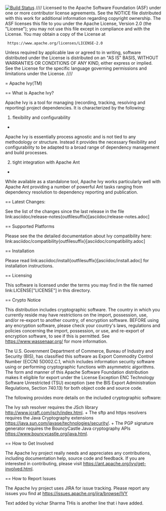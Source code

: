 [![Build Status](http://35.154.114.184:8080/job/apache-ivy/badge/icon)](http://35.154.114.184:8080/job/apache-ivy/)
////
   Licensed to the Apache Software Foundation (ASF) under one
   or more contributor license agreements.  See the NOTICE file
   distributed with this work for additional information
   regarding copyright ownership.  The ASF licenses this file
   to you under the Apache License, Version 2.0 (the
   "License"); you may not use this file except in compliance and 
   with the License.  You may obtain a copy of the License at

     https://www.apache.org/licenses/LICENSE-2.0

   Unless required by applicable law or agreed to in writing,
   software distributed under the License is distributed on an
   "AS IS" BASIS, WITHOUT WARRANTIES OR CONDITIONS OF ANY
   KIND, either express or implied.  See the License for the
   specific language governing permissions and limitations
   under the License.
////

= Apache Ivy(TM)


== What is Apache Ivy?

Apache Ivy is a tool for managing (recording, tracking, resolving and reporting) 
project dependencies. 
It is characterized by the following:

1. flexibility and configurability
+
Apache Ivy is essentially process agnostic and is not tied to any
methodology or structure.
Instead it provides the necessary flexibility and configurability
to be adapted to a broad range of dependency management and build
processes.

2. tight integration with Apache Ant
+
While available as a standalone tool, Apache Ivy works particularly well
with Apache Ant providing a number of powerful Ant tasks ranging
from dependency resolution to dependency reporting and publication.

== Latest Changes:

See the list of the changes since the last release in the file
link:asciidoc/release-notes{outfilesuffix}[asciidoc/release-notes.adoc]

== Supported Platforms

Please see the the detailed documentation about Ivy compatibility here:
link:asciidoc/compatibility{outfilesuffix}[asciidoc/compatibility.adoc]

== Installation

Please read link:asciidoc/install{outfilesuffix}[asciidoc/install.adoc]
for installation instructions.

== Licensing

This software is licensed under the terms you may find in the file 
named link:LICENSE["LICENSE"] in this directory.

== Crypto Notice

This distribution includes cryptographic software.  The country in 
which you currently reside may have restrictions on the import, 
possession, use, and/or re-export to another country, of 
encryption software.  BEFORE using any encryption software, please 
check your country's laws, regulations and policies concerning the
import, possession, or use, and re-export of encryption software, to 
see if this is permitted.  See https://www.wassenaar.org/ for more
information.

The U.S. Government Department of Commerce, Bureau of Industry and
Security (BIS), has classified this software as Export Commodity 
Control Number (ECCN) 5D002.C.1, which includes information security
software using or performing cryptographic functions with asymmetric
algorithms.  The form and manner of this Apache Software Foundation
distribution makes it eligible for export under the License Exception
ENC Technology Software Unrestricted (TSU) exception (see the BIS 
Export Administration Regulations, Section 740.13) for both object 
code and source code.

The following provides more details on the included cryptographic
software:

The Ivy ssh resolver requires the JSch library
http://www.jcraft.com/jsch/index.html. +
The sftp and https resolvers requires the Java Cryptography extensions
https://java.sun.com/javase/technologies/security/. +
The PGP signature generator requires the BouncyCastle Java cryptography APIs
https://www.bouncycastle.org/java.html.

== How to Get Involved

The Apache Ivy project really needs and appreciates any contributions, 
including documentation help, source code and feedback.  If you are interested
in contributing, please visit https://ant.apache.org/ivy/get-involved.html.

== How to Report Issues

The Apache Ivy project uses JIRA for issue tracking.  Please report any 
issues you find at https://issues.apache.org/jira/browse/IVY

Text added by vichar Sharma
THis is another line that i have added.
